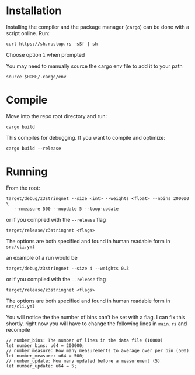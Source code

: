 # Installation

Installing the compiler and the package manager (`cargo`)
can be done with a script online. Run:

```
curl https://sh.rustup.rs -sSf | sh
``` 

Choose option `1` when prompted

You may need to manually source the cargo env file to add it to your path

```
source $HOME/.cargo/env
```

# Compile

Move into the repo root directory and run:

```
cargo build
```

This compiles for debugging. If you want to compile and optimize:

```
cargo build --release
```

# Running

From the root:

```
target/debug/z3stringnet --size <int> --weights <float> --nbins 200000 \
   --nmeasure 500 --nupdate 5 --loop-update
```

or if you compiled with the `--release` flag

```
target/release/z3stringnet <flags>
```

The options are both specified and found in human readable form in `src/cli.yml`

an example of a run would be

```
target/debug/z3stringnet --size 4 --weights 0.3
```

or if you compiled with the `--release` flag

```
target/release/z3stringnet <flags>
```

The options are both specified and found in human readable form in `src/cli.yml`

You will notice the the number of bins can't be set with a flag. I can fix this shortly.
right now you will have to change the following lines in `main.rs` and recompile

```
// number_bins: The number of lines in the data file (10000)
let number_bins: u64 = 200000;
// number_measure: How many measurements to average over per bin (500)
let number_measure: u64 = 500;
// number_update: How many updated before a measurement (5)
let number_update: u64 = 5;
```
